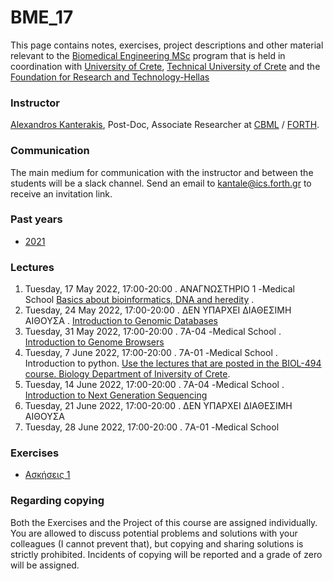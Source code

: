 # BME_17
This page contains notes, exercises, project descriptions and other material relevant to the [Biomedical Engineering MSc](https://www.bme-crete.edu.gr/en/home) program that is held in coordination with [University of Crete](https://en.uoc.gr/), [Technical University of Crete](https://www.tuc.gr/index.php) and the [Foundation for Research and Technology-Hellas](https://www.forth.gr/)

### Instructor
[Alexandros Kanterakis](https://www.ics.forth.gr/cbml/person/kanterakis/alexandros%C2%A0), Post-Doc, Associate Researcher at [CBML](https://www.ics.forth.gr/cbml/) / [FORTH](https://www.ics.forth.gr/). 

### Communication
The main medium for communication with the instructor and between the students will be a slack channel. Send an email to [kantale@ics.forth.gr](mailto:kantale@ics.forth.gr) to receive an invitation link. 


### Past years
* [2021](2021/)

### Lectures
1. Tuesday, 17 May 2022, 17:00-20:00 . ΑΝΑΓΝΩΣΤΗΡΙΟ 1 -Medical School [Basics about bioinformatics, DNA and heredity](https://www.dropbox.com/s/4mzdjronnmyyn33/lecture_1.pptx?dl=0) . 
2. Tuesday, 24 May 2022, 17:00-20:00 . ΔΕΝ ΥΠΑΡΧΕΙ ΔΙΑΘΕΣΙΜΗ ΑΙΘΟΥΣΑ . [Introduction to Genomic Databases](https://www.dropbox.com/s/gich0v0kvlzzc0r/BME_17_lecture_2.pptx?dl=0)
3. Tuesday, 31 May 2022, 17:00-20:00 . 7Α-04 -Medical School . [Introduction to Genome Browsers](https://www.dropbox.com/s/xf1j5cvwm4qnbvo/BME_17_lecture_3.pptx?dl=0)
4. Tuesday, 7 June 2022, 17:00-20:00 . 7Α-01 -Medical School . Introduction to python. [Use the lectures that are posted in the BIOL-494 course. Biology Department of Iniversity of Crete](https://github.com/kantale/biol-494). 
5. Tuesday, 14 June 2022, 17:00-20:00 . 7Α-04 -Medical School . [Introduction to Next Generation Sequencing](https://www.dropbox.com/s/4ifcwz7pz07kbrd/BME_17_lecture_5.pptx?dl=0)
6. Tuesday, 21 June 2022, 17:00-20:00 . ΔΕΝ ΥΠΑΡΧΕΙ ΔΙΑΘΕΣΙΜΗ ΑΙΘΟΥΣΑ 
7. Tuesday, 28 June 2022, 17:00-20:00 . 7Α-01 -Medical School 

### Exercises 
* [Ασκήσεις 1](exercises_1.md) 

### Regarding copying
Both the Exercises and the Project of this course are assigned individually. You are allowed to discuss potential problems and solutions with your colleagues (I cannot prevent that), but copying and sharing solutions is strictly prohibited. Incidents of copying will be reported and a grade of zero will be assigned.  



